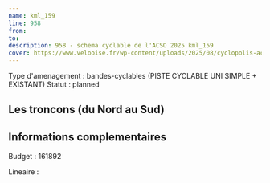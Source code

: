 ```yaml
---
name: kml_159 
line: 958
from: 
to:  
description: 958 - schema cyclable de l'ACSO 2025 kml_159 
cover: https://www.velooise.fr/wp-content/uploads/2025/08/cyclopolis-acso-958.jpg
---
```

Type d'amenagement : bandes-cyclables (PISTE CYCLABLE UNI SIMPLE + EXISTANT)
Statut : planned
## Les troncons (du Nord au Sud)

## Informations complementaires

Budget  : 161892 

Lineaire :


